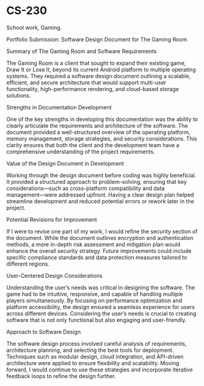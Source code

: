 # CS-230
School work, Gaming.


Portfolio Submission: Software Design Document for The Gaming Room

Summary of The Gaming Room and Software Requirements

The Gaming Room is a client that sought to expand their existing game, Draw It or Lose It, beyond its current Android platform to multiple operating systems. They required a software design document outlining a scalable, efficient, and secure architecture that would support multi-user functionality, high-performance rendering, and cloud-based storage solutions.

Strengths in Documentation Development

One of the key strengths in developing this documentation was the ability to clearly articulate the requirements and architecture of the software. The document provided a well-structured overview of the operating platform, memory management, storage strategies, and security considerations. This clarity ensures that both the client and the development team have a comprehensive understanding of the project requirements.

Value of the Design Document in Development

Working through the design document before coding was highly beneficial. It provided a structured approach to problem-solving, ensuring that key considerations—such as cross-platform compatibility and data management—were addressed upfront. Having a clear design plan helped streamline development and reduced potential errors or rework later in the project.

Potential Revisions for Improvement

If I were to revise one part of my work, I would refine the security section of the document. While the document outlines encryption and authentication methods, a more in-depth risk assessment and mitigation plan would enhance the overall security strategy. Future improvements could include specific compliance standards and data protection measures tailored to different regions.

User-Centered Design Considerations

Understanding the user’s needs was critical in designing the software. The game had to be intuitive, responsive, and capable of handling multiple players simultaneously. By focusing on performance optimization and platform accessibility, the design ensured a seamless experience for users across different devices. Considering the user’s needs is crucial to creating software that is not only functional but also engaging and user-friendly.

Approach to Software Design

The software design process involved careful analysis of requirements, architecture planning, and selecting the best tools for deployment. Techniques such as modular design, cloud integration, and API-driven architecture were applied to ensure flexibility and scalability. Moving forward, I would continue to use these strategies and incorporate iterative feedback loops to refine the design further.
